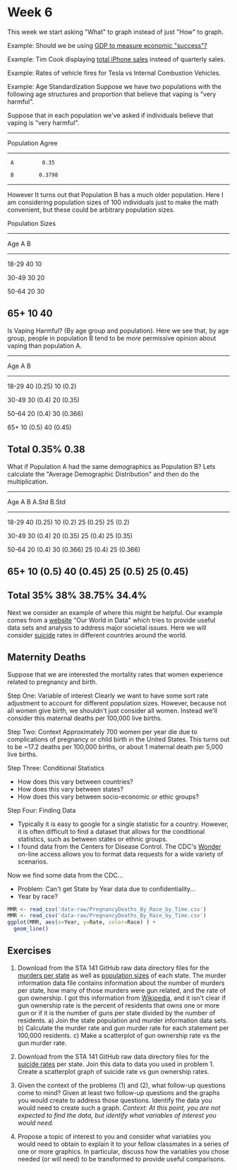 # Week 6

This week we start asking "What" to graph instead of just "How" to graph.

Example: Should we be using [GDP to measure economic "success"?](https://www.theguardian.com/commentisfree/2019/nov/24/metrics-gdp-economic-performance-social-progress)


Example: Tim Cook displaying 
[total iPhone sales](https://www.techjunkie.com/tim-cook-trying-prove-meaningless-chart/) 
instead of quarterly sales.

Example: Rates of vehicle fires for Tesla vs Internal Combustion Vehicles.

Example: Age Standardization
Suppose we have two populations with the following age structures and proportion that believe that vaping is "very harmful".


Suppose that in each population we've asked if individuals believe that vaping is "very harmful".


---------------------
 Population   Agree  
------------ --------
     A         0.35  

     B        0.3798 
---------------------

However It turns out that Population B has a much older population. Here I am considering population sizes of 100 individuals just to make the math convenient, but these could be arbitrary population sizes.

Population Sizes

-----------------
  Age    A    B  
------- ---- ----
 18-29   40   10 

 30-49   30   20 

 50-64   20   30 

  65+    10   40 
-----------------

Is Vaping Harmful? (By age group and population). 
Here we see that, by age group, people in population B tend to be *more* permissive opinion about vaping than population A.


----------------------------------
  Age          A           B      
-------   ----------- ------------
 18-29     40 (0.25)    10 (0.2)  

 30-49     30 (0.4)    20 (0.35)  

 50-64     20 (0.4)    30 (0.366) 

  65+      10 (0.5)    40 (0.45)  

**Total**  **0.35%**     **0.38**  
---------------------------------


What if Population A had the same demographics as Population B? Lets calculate the "Average Demographic Distribution" and then do the multiplication.


----------------------------------------------------------------
  Age        A           B            A.Std         B.Std     
------- ----------- ------------ -------------- ----------------
 18-29   40 (0.25)    10 (0.2)      25 (0.25)      25 (0.2)

 30-49   30 (0.4)    20 (0.35)      25 (0.4)       25 (0.35)

 50-64   20 (0.4)    30 (0.366)     25 (0.4)       25 (0.366)

  65+    10 (0.5)    40 (0.45)      25 (0.5)       25 (0.45)
---------------------------------------------------------------
Total      35%         38%           38.75%         34.4%
---------------------------------------------------------------

Next we consider an example of where this might be helpful. Our example comes from a [website](https://ourworldindata.org) "Our World in Data" which tries to provide useful data sets and analysis to address major societal issues. Here we will consider [suicide](https://ourworldindata.org/suicide) rates in different countries around the world.

 
## Maternity Deaths

Suppose that we are interested the mortality rates that women experience related to pregnancy and birth.

Step One: Variable of interest
Clearly we want to have some sort rate adjustment to account for different population sizes. However, because not all women give birth, we shouldn't just consider all women. Instead we'll consider this maternal deaths per 100,000 live births. 

Step Two: Context
Approximately 700 women per year die due to complications of pregnancy or child birth in the United States. This turns out to be ~17.2 deaths per 100,000 births, or about 1 maternal death per 5,000 live births. 

Step Three: Conditional Statistics
  - How does this vary between countries?
  - How does this vary between states?
  - How does this vary between socio-economic or ethic groups?
  

Step Four: Finding Data
  - Typically it is easy to google for a single statistic for a country. However, it is often difficult to find a dataset that allows for the conditional statistics, such as between states or ethnic groups.
  - I found data from the Centers for Disease Control. The CDC's [Wonder](https://wonder.cdc.gov) on-line access allows you to format data requests for a wide variety of scenarios.

Now we find some data from the CDC...
  - Problem: Can't get State by Year data due to confidentiality...
  - Year by race?

```r
MMR <- read_csv('data-raw/PregnancyDeaths_By_Race_by_Time.csv')
MMR <- read_csv('data-raw/PregnancyDeaths_By_Race_by_Time.csv')
ggplot(MMR, aes(x=Year, y=Rate, color=Race) ) +
  geom_line()
```


## Exercises

1. Download from the STA 141 GitHub raw data directory files for the 
[murders per state](https://github.com/dereksonderegger/141/raw/master/data-raw/Guns_State_Deaths_2010.csv)
as well as 
[population sizes](https://github.com/dereksonderegger/141/raw/master/data-raw/State_Pop.csv)
of each state. The murder information data file contains information about the number of murders per state, how many of those murders were gun related, and the rate of gun ownership. I got this information from 
[Wikipedia](https://en.wikipedia.org/wiki/Firearm_death_rates_in_the_United_States_by_state),
and it isn't clear if gun ownership rate is the percent of residents that owns one or more gun or if it is the number of guns per state divided by the number of residents.
    a) Join the state population and murder information data sets.
    b) Calculate the murder rate and gun murder rate for each statement per 100,000 residents.
    c) Make a scatterplot of gun ownership rate vs the gun murder rate.
    
2. Download from the STA 141 GitHub raw data directory files for the 
[suicide rates](https://github.com/dereksonderegger/141/raw/master/data-raw/State_Suicides_2016.csv) 
per state. Join this data to data you used in problem 1. Create a scatterplot graph of suicide rate vs gun ownership rates.
  
3. Given the context of the problems (1) and (2), what follow-up questions come to mind? Given at least two follow-up questions and the graphs you would create to address those questions. Identify the data you would need to create such a graph. *Context: At this point, you are not expected to find the data, but identify what variables of interest you would need.*

4. Propose a topic of interest to you and consider what variables you would need to obtain to explain it to your fellow classmates in a series of one or more graphics. In particular, discuss how the variables you chose needed (or will need) to be transformed to provide useful comparisons.


